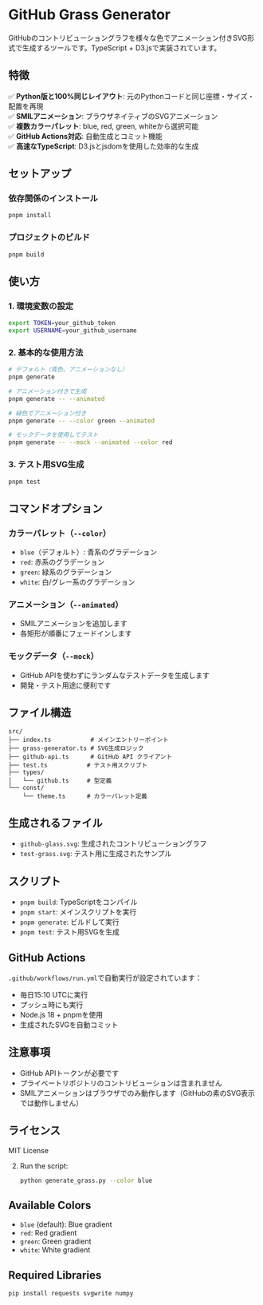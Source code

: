 # GitHub Grass Generator

GitHubのコントリビューショングラフを様々な色でアニメーション付きSVG形式で生成するツールです。TypeScript + D3.jsで実装されています。

## 特徴

✅ **Python版と100%同じレイアウト**: 元のPythonコードと同じ座標・サイズ・配置を再現  
✅ **SMILアニメーション**: ブラウザネイティブのSVGアニメーション  
✅ **複数カラーパレット**: blue, red, green, whiteから選択可能  
✅ **GitHub Actions対応**: 自動生成とコミット機能  
✅ **高速なTypeScript**: D3.jsとjsdomを使用した効率的な生成  

## セットアップ

### 依存関係のインストール
```bash
pnpm install
```

### プロジェクトのビルド
```bash
pnpm build
```

## 使い方

### 1. 環境変数の設定
```bash
export TOKEN=your_github_token
export USERNAME=your_github_username
```

### 2. 基本的な使用方法
```bash
# デフォルト（青色、アニメーションなし）
pnpm generate

# アニメーション付きで生成
pnpm generate -- --animated

# 緑色でアニメーション付き
pnpm generate -- --color green --animated

# モックデータを使用してテスト
pnpm generate -- --mock --animated --color red
```

### 3. テスト用SVG生成
```bash
pnpm test
```

## コマンドオプション

### カラーパレット（`--color`）
- `blue`（デフォルト）: 青系のグラデーション
- `red`: 赤系のグラデーション  
- `green`: 緑系のグラデーション
- `white`: 白/グレー系のグラデーション

### アニメーション（`--animated`）
- SMILアニメーションを追加します
- 各矩形が順番にフェードインします

### モックデータ（`--mock`）
- GitHub APIを使わずにランダムなテストデータを生成します
- 開発・テスト用途に便利です
## ファイル構造

```
src/
├── index.ts           # メインエントリーポイント
├── grass-generator.ts # SVG生成ロジック  
├── github-api.ts      # GitHub API クライアント
├── test.ts           # テスト用スクリプト
├── types/
│   └── github.ts     # 型定義
└── const/
    └── theme.ts      # カラーパレット定義
```

## 生成されるファイル

- `github-glass.svg`: 生成されたコントリビューショングラフ
- `test-grass.svg`: テスト用に生成されたサンプル

## スクリプト

- `pnpm build`: TypeScriptをコンパイル
- `pnpm start`: メインスクリプトを実行
- `pnpm generate`: ビルドして実行
- `pnpm test`: テスト用SVGを生成

## GitHub Actions

`.github/workflows/run.yml`で自動実行が設定されています：

- 毎日15:10 UTCに実行
- プッシュ時にも実行
- Node.js 18 + pnpmを使用
- 生成されたSVGを自動コミット

## 注意事項

- GitHub APIトークンが必要です
- プライベートリポジトリのコントリビューションは含まれません
- SMILアニメーションはブラウザでのみ動作します（GitHubの素のSVG表示では動作しません）

## ライセンス

MIT License

2. Run the script:
   ```bash
   python generate_grass.py --color blue
   ```

## Available Colors

- `blue` (default): Blue gradient
- `red`: Red gradient
- `green`: Green gradient
- `white`: White gradient

## Required Libraries

```bash
pip install requests svgwrite numpy
```